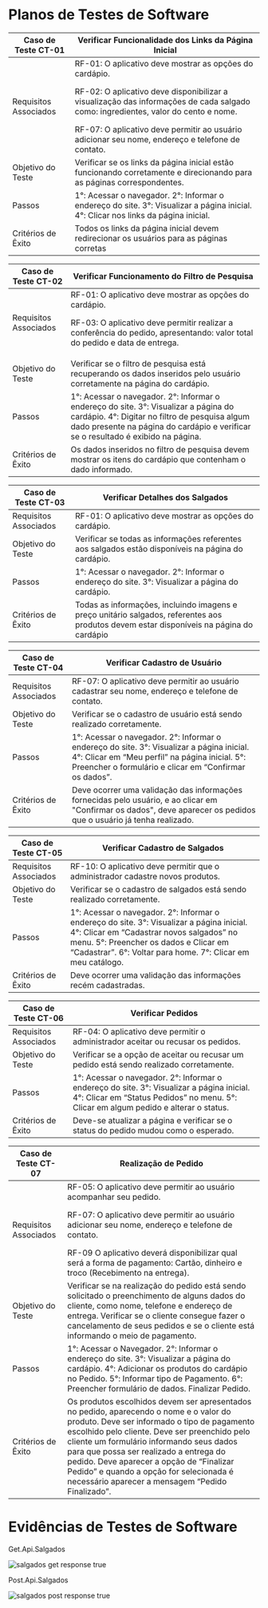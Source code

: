 # Planos de Testes de Software

| Caso de Teste CT-01   | Verificar Funcionalidade dos Links da Página Inicial                                                                                                                                                                                                                                              |
| --------------------- | ------------------------------------------------------------------------------------------------------------------------------------------------------------------------------------------------------------------------------------------------------------------------------------------------- |
| Requisitos Associados | RF-01: O aplicativo deve mostrar as opções do cardápio. <p>RF-02: O aplicativo deve disponibilizar a visualização das informações de cada salgado como: ingredientes, valor do cento e nome.</p> RF-07: O aplicativo deve permitir ao usuário adicionar seu nome, endereço e telefone de contato. |
| Objetivo do Teste     | Verificar se os links da página inicial estão funcionando corretamente e direcionando para as páginas correspondentes.                                                                                                                                                                            |
| Passos                | 1°: Acessar o navegador. 2°: Informar o endereço do site. 3°: Visualizar a página inicial. 4°: Clicar nos links da página inicial.                                                                                                                                                                |
| Critérios de Êxito    | Todos os links da página inicial devem redirecionar os usuários para as páginas corretas                                                                                                                                                                                                          |

| Caso de Teste CT-02   | Verificar Funcionamento do Filtro de Pesquisa                                                                                                                                                                              |
| --------------------- | -------------------------------------------------------------------------------------------------------------------------------------------------------------------------------------------------------------------------- |
| Requisitos Associados | RF-01: O aplicativo deve mostrar as opções do cardápio. <p>RF-03: O aplicativo deve permitir realizar a conferência do pedido, apresentando: valor total do pedido e data de entrega. </p>                                 |
| Objetivo do Teste     | Verificar se o filtro de pesquisa está recuperando os dados inseridos pelo usuário corretamente na página do cardápio.                                                                                                     |
| Passos                | 1°: Acessar o navegador. 2°: Informar o endereço do site. 3°: Visualizar a página do cardápio. 4°: Digitar no filtro de pesquisa algum dado presente na página do cardápio e verificar se o resultado é exibido na página. |
| Critérios de Êxito    | Os dados inseridos no filtro de pesquisa devem mostrar os itens do cardápio que contenham o dado informado.                                                                                                                |

| Caso de Teste CT-03   | Verificar Detalhes dos Salgados                                                                                                          |
| --------------------- | ---------------------------------------------------------------------------------------------------------------------------------------- |
| Requisitos Associados | RF-01: O aplicativo deve mostrar as opções do cardápio.                                                                                  |
| Objetivo do Teste     | Verificar se todas as informações referentes aos salgados estão disponíveis na página do cardápio.                                       |
| Passos                | 1°: Acessar o navegador. 2°: Informar o endereço do site. 3°: Visualizar a página do cardápio.                                           |
| Critérios de Êxito    | Todas as informações, incluindo imagens e preço unitário salgados, referentes aos produtos devem estar disponíveis na página do cardápio |

| Caso de Teste CT-04   | Verificar Cadastro de Usuário                                                                                                                                                                         |
| --------------------- | ----------------------------------------------------------------------------------------------------------------------------------------------------------------------------------------------------- |
| Requisitos Associados | RF-07: O aplicativo deve permitir ao usuário cadastrar seu nome, endereço e telefone de contato.                                                                                                      |
| Objetivo do Teste     | Verificar se o cadastro de usuário está sendo realizado corretamente.                                                                                                                                 |
| Passos                | 1°: Acessar o navegador. 2°: Informar o endereço do site. 3°: Visualizar a página inicial. 4°: Clicar em “Meu perfil” na página inicial. 5°: Preencher o formulário e clicar em “Confirmar os dados”. |
| Critérios de Êxito    | Deve ocorrer uma validação das informações fornecidas pelo usuário, e ao clicar em "Confirmar os dados", deve aparecer os pedidos que o usuário já tenha realizado.                                   |

| Caso de Teste CT-05   | Verificar Cadastro de Salgados                                                                                                                                                                                                                 |
| --------------------- | ---------------------------------------------------------------------------------------------------------------------------------------------------------------------------------------------------------------------------------------------- |
| Requisitos Associados | RF-10: O aplicativo deve permitir que o administrador cadastre novos produtos.                                                                                                                                                                 |
| Objetivo do Teste     | Verificar se o cadastro de salgados está sendo realizado corretamente.                                                                                                                                                                         |
| Passos                | 1°: Acessar o navegador. 2°: Informar o endereço do site. 3°: Visualizar a página inicial. 4°: Clicar em “Cadastrar novos salgados” no menu. 5°: Preencher os dados e Clicar em “Cadastrar”. 6°: Voltar para home. 7°: Clicar em meu catálogo. |
| Critérios de Êxito    | Deve ocorrer uma validação das informações recém cadastradas.                                                                                                                                                                                  |

| Caso de Teste CT-06   | Verificar Pedidos                                                                                                                                                                 |
| --------------------- | --------------------------------------------------------------------------------------------------------------------------------------------------------------------------------- |
| Requisitos Associados | RF-04: O aplicativo deve permitir o administrador aceitar ou recusar os pedidos.                                                                                                  |
| Objetivo do Teste     | Verificar se a opção de aceitar ou recusar um pedido está sendo realizado corretamente.                                                                                           |
| Passos                | 1°: Acessar o navegador. 2°: Informar o endereço do site. 3°: Visualizar a página inicial. 4°: Clicar em “Status Pedidos” no menu. 5°: Clicar em algum pedido e alterar o status. |
| Critérios de Êxito    | Deve-se atualizar a página e verificar se o status do pedido mudou como o esperado.                                                                                               |

| Caso de Teste CT-07   | Realização de Pedido                                                                                                                                                                                                                                                                                                                                                                                                      |
| --------------------- | ------------------------------------------------------------------------------------------------------------------------------------------------------------------------------------------------------------------------------------------------------------------------------------------------------------------------------------------------------------------------------------------------------------------------- |
| Requisitos Associados | RF-05: O aplicativo deve permitir ao usuário acompanhar seu pedido. <p>RF-07: O aplicativo deve permitir ao usuário adicionar seu nome, endereço e telefone de contato.</p> RF-09 O aplicativo deverá disponibilizar qual será a forma de pagamento: Cartão, dinheiro e troco (Recebimento na entrega).                                                                                                                   |
| Objetivo do Teste     | Verificar se na realização do pedido está sendo solicitado o preenchimento de alguns dados do cliente, como nome, telefone e endereço de entrega. Verificar se o cliente consegue fazer o cancelamento de seus pedidos e se o cliente está informando o meio de pagamento.                                                                                                                                                |
| Passos                | 1°: Acessar o Navegador. 2°: Informar o endereço do site. 3°: Visualizar a página do cardápio. 4°: Adicionar os produtos do cardápio no Pedido. 5°: Informar tipo de Pagamento. 6°: Preencher formulário de dados. Finalizar Pedido.                                                                                                                                                                                      |
| Critérios de Êxito    | Os produtos escolhidos devem ser apresentados no pedido, aparecendo o nome e o valor do produto. Deve ser informado o tipo de pagamento escolhido pelo cliente. Deve ser preenchido pelo cliente um formulário informando seus dados para que possa ser realizado a entrega do pedido. Deve aparecer a opção de “Finalizar Pedido” e quando a opção for selecionada é necessário aparecer a mensagem “Pedido Finalizado”. |

# Evidências de Testes de Software

Get.Api.Salgados

![salgados get response true](https://github.com/ICEI-PUC-Minas-PMV-ADS/pmv-ads-2023-2-e5-proj-empext-t1-pmv-ads-2023-2-e5-proj-salgados-meire/assets/89323922/d6f7c4cf-c0eb-47aa-8e41-b93b5370afa4)

Post.Api.Salgados

![salgados post response true](https://github.com/ICEI-PUC-Minas-PMV-ADS/pmv-ads-2023-2-e5-proj-empext-t1-pmv-ads-2023-2-e5-proj-salgados-meire/assets/89323922/a9a62b3b-5fa7-40ad-9dfb-ebf9f1a840c6)
